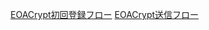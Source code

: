 [EOACrypt初回登録フロー](https://github.com/ukishima/EOA-Crypt-For-Tokyo-Web3-Hackathon/blob/main/docs/overview/pic_flow_regist.jpg "EOACrypt初回登録フロー")
[EOACrypt送信フロー](https://github.com/ukishima/EOA-Crypt-For-Tokyo-Web3-Hackathon/blob/main/docs/overview/pic_flow_regist.jpg "EOACrypt送信フロー")
